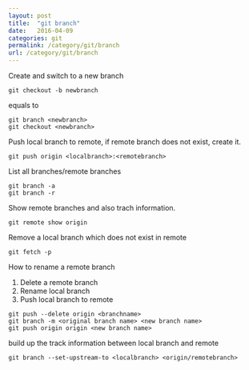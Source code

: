 ```yaml
---
layout: post
title:  "git branch"
date:   2016-04-09
categories: git
permalink: /category/git/branch
url: /category/git/branch
---
```


Create and switch to a new branch

~~~shell 
git checkout -b newbranch
~~~

equals to

~~~shell
git branch <newbranch>
git checkout <newbranch>
~~~

Push local branch to remote, if remote branch does not exist, create it.

~~~shell
git push origin <localbranch>:<remotebranch>
~~~

List all branches/remote branches

~~~shell
git branch -a
git branch -r
~~~

Show remote branches and also trach information. 

~~~shell
git remote show origin
~~~

Remove a local branch which does not exist in remote

~~~shell
git fetch -p
~~~

How to rename a remote branch  
1. Delete a remote branch  
2. Rename local branch  
3. Push local branch to remote  

~~~shell
git push --delete origin <branchname>
git branch -m <original branch name> <new branch name>
git push origin origin <new branch name>
~~~

build up the track information between local branch and remote

~~~shell
git branch --set-upstream-to <localbranch> <origin/remotebranch>
~~~

